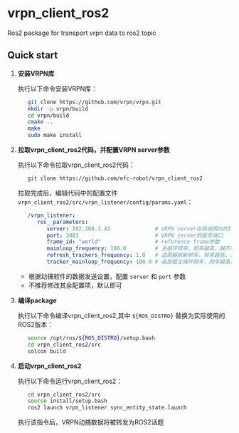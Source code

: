 # vrpn_client_ros2

Ros2 package for transport vrpn data to ros2 topic




## Quick start

1. **安装VRPN库**
   
   执行以下命令安装VRPN库：

   ```bash
      git clone https://github.com/vrpn/vrpn.git
      mkdir -p vrpn/build
      cd vrpn/build
      cmake ..
      make 
      sudo make install
   ```

2. **拉取vrpn_client_ros2代码，并配置VRPN server参数**
   
   执行以下命令拉取vrpn_client_ros2代码：

   ```bash
      git clone https://github.com/efc-robot/vrpn_client_ros2
   ```

   拉取完成后，编辑代码中的配置文件 `vrpn_client_ros2/src/vrpn_listener/config/params.yaml`：

   ``` yaml
      /vrpn_listener:
         ros__parameters:
            server: 192.168.3.41              # VRPN server在局域网内的IP
            port: 3883                        # VRPN server的服务端口
            frame_id: "world"                 # reference frame参数
            mainloop_frequency: 100.0         # 主循环频率，频率越高，越不容易丢失VRPN数据包，但同时计算负载越大
            refresh_trackers_frequency: 1.0   # 追踪器刷新频率，频率越高，发现新的VRPN tracker的实时性越强
            tracker_mainloop_frequency: 100.0 # 追踪器主循环频率，频率越高，越不容易丢失VRPN数据包，但同时计算负载越大
   ```

   * 根据动捕软件的数据发送设置，配置 `server` 和 `port` 参数
   * 不推荐修改其余配置项，默认即可

3. **编译package**

   执行以下命令编译vrpn_client_ros2,其中 `${ROS_DISTRO}` 替换为实际使用的ROS2版本：

   ```bash
      source /opt/ros/${ROS_DISTRO}/setup.bash
      cd vrpn_client_ros2/src
      colcon build
   ```

4. **启动vrpn_client_ros2**
   
   执行以下命令运行vrpn_client_ros2：

   ```bash
      cd vrpn_client_ros2/src
      source install/setup.bash
      ros2 launch vrpn_listener sync_entity_state.launch
   ```

   执行该指令后，VRPN动捕数据将被转发为ROS2话题
